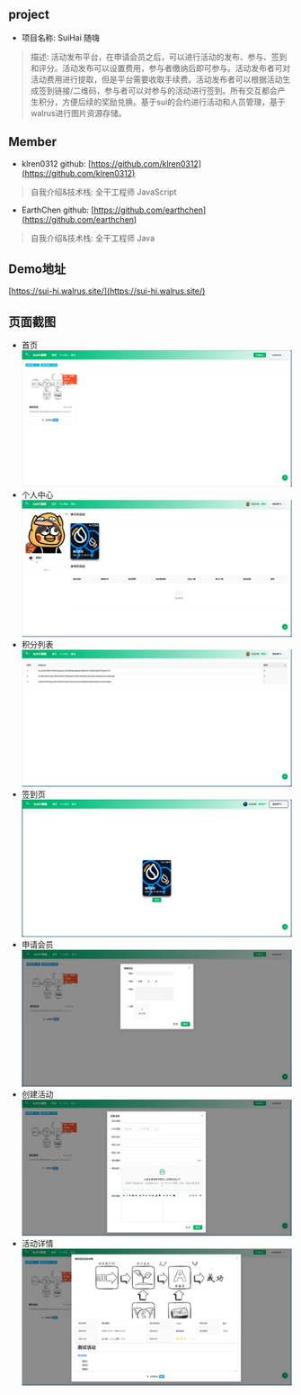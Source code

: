 ## project
- 项目名称: SuiHai 随嗨
> 描述: 活动发布平台，在申请会员之后，可以进行活动的发布、参与、签到和评分。活动发布可以设置费用，参与者缴纳后即可参与。活动发布者可对活动费用进行提取，但是平台需要收取手续费。活动发布者可以根据活动生成签到链接/二维码，参与者可以对参与的活动进行签到。所有交互都会产生积分，方便后续的奖励兑换。基于sui的合约进行活动和人员管理，基于walrus进行图片资源存储。


## Member
- klren0312  github: [https://github.com/klren0312](https://github.com/klren0312)
> 自我介绍&技术栈: 全干工程师 JavaScript

- EarthChen  github: [https://github.com/earthchen](https://github.com/earthchen)
> 自我介绍&技术栈: 全干工程师 Java

## Demo地址
[https://sui-hi.walrus.site/](https://sui-hi.walrus.site/)

## 页面截图

- 首页
![首页](./docImages/1.png)
- 个人中心
![个人中心](./docImages/2.png)
- 积分列表
![积分列表](./docImages/3.png)
- 签到页
![签到页](./docImages/4.png)
- 申请会员
![申请会员](./docImages/5.png)
- 创建活动
![创建活动](./docImages/6.png)
- 活动详情
![活动详情](./docImages/7.png)
